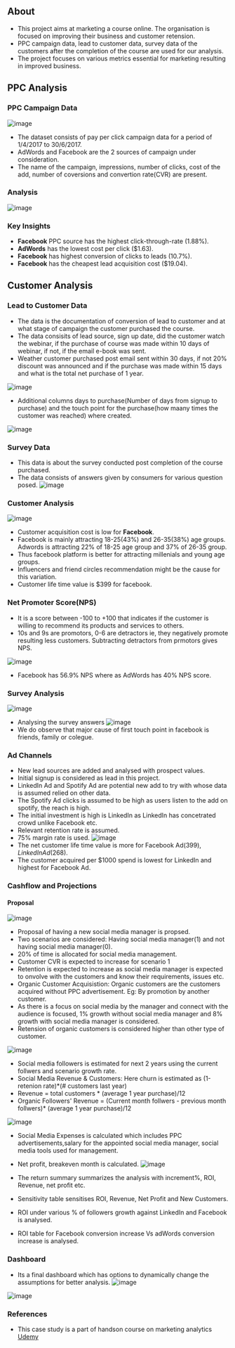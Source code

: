 
## About 
- This project aims at marketing a course online. The organisation is focused on improving their business and customer retension.  
- PPC campaign data, lead to customer data, survey data of the customers after the completion of the course are used for our analysis.
- The project focuses on various metrics essential for marketing resulting in improved business. 
## PPC Analysis 

### PPC Campaign Data 
![image](https://github.com/pooja614/Data-Analytics/assets/69869583/e67565c3-f2cb-42a7-85eb-2146f01be5bb)
- The dataset consists of pay per click campaign data for a period of 1/4/2017 to 30/6/2017.
- AdWords and Facebook are the 2 sources of campaign under consideration.  
- The name of the campaign, impressions, number of clicks, cost of the add, number of coversions and convertion rate(CVR) are present.


### Analysis
![image](https://github.com/pooja614/Data-Analytics/assets/69869583/f4aaae6d-5527-47d3-b019-b288f2a4f36a)

### Key Insights 
- <b>Facebook</b> PPC source has the highest click-through-rate (1.88%). 
- <b>AdWords</b> has the lowest cost per click ($1.63). 
- <b>Facebook</b> has highest conversion of clicks to leads (10.7%). 
- <b>Facebook</b> has the cheapest lead acquisition cost ($19.04). 

## Customer Analysis 

### Lead to Customer Data 
- The data is the documentation of conversion of lead to customer and at what stage of campaign the customer purchased the course. 
- The data consisits of lead source, sign up date, did the customer watch the webinar, if the purchase of course was made within 10 days of webinar, if not, if the email e-book was sent.
- Weather customer purchased post email sent within 30 days, if not 20% discount was announced and if the purchase was made within 15 days and what is the total net purchase of 1 year. 

![image](https://github.com/pooja614/Data-Analytics/assets/69869583/54ddd614-69b8-4eb7-90d7-9446e7b2a60f) 

- Additional columns days to purchase(Number of days from signup to purchase) and the touch point for the purchase(how maany times the customer was reached)  where created.

![image](https://github.com/pooja614/Data-Analytics/assets/69869583/9fa701bb-896b-4b3a-8203-313841b12940)

### Survey Data 
- This data is about the survey conducted post completion of the course purchased. 
- The data consists of answers given by consumers for various question posed.
![image](https://github.com/pooja614/Data-Analytics/assets/69869583/dbf6947e-a96b-4643-b7b1-3913273fb977)


### Customer Analysis 
![image](https://github.com/pooja614/Data-Analytics/assets/69869583/1e53b196-b256-4afe-883e-9b54318d697b)

- Customer acquisition cost is low for <b>Facebook</b>.
- Facebook is mainly attracting 18-25(43%) and 26-35(38%) age groups. Adwords is attracting 22% of 18-25 age group and 37% of 26-35 group.
- Thus facebook platform is better for attracting millenials and young age groups.
- Influencers and friend circles recommendation might be the cause for this variation.
- Customer life time value is $399 for facebook.

### Net Promoter Score(NPS)
- It is a score between -100 to +100 that indicates if the customer is willing to recommend its products and services to others. 
- 10s and 9s are promotors, 0-6 are detractors ie, they negatively promote resulting less customers.
Subtracting detractors from prmotors gives NPS. 

![image](https://github.com/pooja614/Data-Analytics/assets/69869583/9afabf6f-1b6e-4191-958d-2cb7f4d27c8c)
- Facebook has 56.9% NPS where as AdWords has 40% NPS score.

### Survey Analysis 
![image](https://github.com/pooja614/Data-Analytics/assets/69869583/4798100e-7d0c-4023-9d82-bf8616443cf0)

- Analysing the survey answers
![image](https://github.com/pooja614/Data-Analytics/assets/69869583/4c1a4ae9-559d-4fda-b4d6-d879f6cb2b3a)
- We do observe that major cause of first touch point in facebook is friends, family or colegue. 

### Ad Channels 
- New lead sources are added and analysed with prospect values.
- Initial signup is considered as lead in this project. 
- LinkedIn Ad and Spotify Ad are potential new add to try with whose data is assumed relied on other data.
- The Spotify Ad clicks is assumed to be high as users listen to the add on spotify, the reach is high.
- The initial investment is high is LinkedIn as LinkedIn has concetrated crowd unlike Facebook etc.
- Relevant retention rate is assumed.
- 75% margin rate is used. 
![image](https://github.com/pooja614/Data-Analytics/assets/69869583/116338e9-6dba-40df-8402-f826ffadddc1)
- The net customer life time value is more for Facebook Ad($399), LinkedIn Ad($268). 
- The customer acquired per $1000 spend is lowest for LinkedIn and highest for Facebook Ad.

### Cashflow and Projections  
#### Proposal 
![image](https://github.com/pooja614/Data-Analytics/assets/69869583/28dc649e-7ba8-475c-b536-a681eae10b4d)

- Proposal of having a new social media manager is propsed.
- Two scenarios are considered: Having social media manager(1) and not having social media manager(0).
- 20% of time is allocated for social media management.
- Customer CVR is expected to increase for scenario 1
- Retention is expected to increase as social media manager is expected to onvolve with the customers and know their requirements, issues etc.
- Organic Customer Acquisistion: Organic customers are the customers acquired without PPC advertisement. Eg: By promotion by another customer.
- As there is a focus on social media by the manager and connect with the audience is focused, 1% growth without social media manager and 8% growth with social media manager is considered.
- Retension of organic customers is considered higher than other type of customer. 

![image](https://github.com/pooja614/Data-Analytics/assets/69869583/700d46c0-f319-4f4b-98ab-d7b5e668b3db)

- Social media followers is estimated for next 2 years using the current follwers and scenario growth rate.
- Social Media Revenue & Customers: Here churn is estimated as (1-retenion rate)*(# customers last year)
- Revenue  = total customers * (average 1 year purchase)/12
- Organic Followers' Revenue = (Current month follwers - previous month follwers)* (average 1 year purchase)/12


![image](https://github.com/pooja614/Data-Analytics/assets/69869583/d2bf3b22-a1dd-41b7-a69a-cb4bb5b92b01)

- Social Media Expenses is calculated which includes PPC advertisements,salary for the appointed social media manager, social media tools used for management.
- Net profit, breakeven month is calculated.
![image](https://github.com/pooja614/Data-Analytics/assets/69869583/c32d02cb-5b57-49bb-8068-8afee3133019)

- The return summary summarizes the analysis with increment%, ROI, Revenue, net profit etc.
- Sensitivity table sensitises ROI, Revenue, Net Profit and New Customers.
- ROI under various % of followers growth against LinkedIn and Facebook is analysed.
- ROI table for Facebook conversion increase Vs adWords conversion increase is analysed. 
### Dashboard 
- Its a final dashboard which has options to dynamically change the assumptions for better analysis. 
![image](https://github.com/pooja614/Data-Analytics/assets/69869583/299af6d4-5338-40db-bc25-38c1e6cfc09f)

![image](https://github.com/pooja614/Data-Analytics/assets/69869583/9ec1bee4-94e1-478a-8071-b27c51cfac32)

### References 
- This case study is a part of handson course on marketing analytics <a href = "https://www.udemy.com/share/101Xt03@pwnxgQvocX54z7x6WdrspM9FFvfjLYZ3PrMl2r4aaTylvAQrKr9TSriVy4iek40f/">Udemy</a> 

